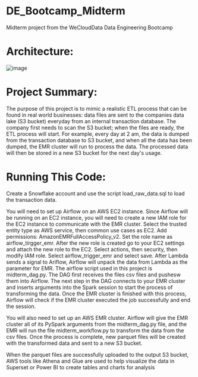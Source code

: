 # DE_Bootcamp_Midterm
Midterm project from the WeCloudData Data Engineering Bootcamp

# Architecture:

![image](https://user-images.githubusercontent.com/113261578/228686403-20590f97-bda1-49b1-a3f4-da293fb2a83e.png)

# Project Summary:

The purpose of this project is to mimic a realistic ETL process that can be found in real world businesses: data files are sent to the companies data lake (S3 bucket) everyday from an internal transaction database. The company first needs to scan the S3 bucket; when the files are ready, the ETL process will start. For example, every day at 2 am, the data is dumped from the transaction database to S3 bucket, and when all the data has been dumped, the EMR cluster will run to process the data. The processed data will then be stored in a new S3 bucket for the next day's usage.

# Running This Code:

Create a Snowflake account and use the script load_raw_data.sql to load the transaction data.

You will need to set up Airflow on an AWS EC2 instance. Since Airflow will be running on an EC2 instance, you will need to create a new IAM role for the EC2 instance to communicate with the EMR cluster. Select the trusted entity type as AWS service, then common use cases as EC2. Add permissions: AmazonEMRFullAccessPolicy_v2. Set the role name as airflow_tirgger_emr.
After the new role is created go to your EC2 settings and attach the new role to the EC2. Select actions, then security, then modify IAM role. Select airflow_trigger_emr and select save.
After Lambda sends a signal to Ariflow, Airflow will unpack the data from Lambda as the parameter for EMR. The airflow script used in this project is midterm_dag.py. The DAG first receives the files csv files and pushesw them into Airflow. The next step in the DAG connects to your EMR cluster and inserts arguments into the Spark session to start the process of transforming the data. Once the EMR cluster is finished with this process, Airflow will check if the EMR cluster executed the job successfully and end the session.

You will also need to set up an AWS EMR cluster. Airflow will give the EMR cluster all of its PySpark arguments from the midterm_dag.py file, and the EMR will run the file midterm_workflow.py to transform the data from the csv files. Once the process is complete, new parquet files will be created with the transformed data and sent to a new S3 bucket.

When the parquet files are successfully uploaded to the output S3 bucket, AWS tools like Athena and Glue are used to help visualize the data in Superset or Power BI to create tables and charts for analysis
